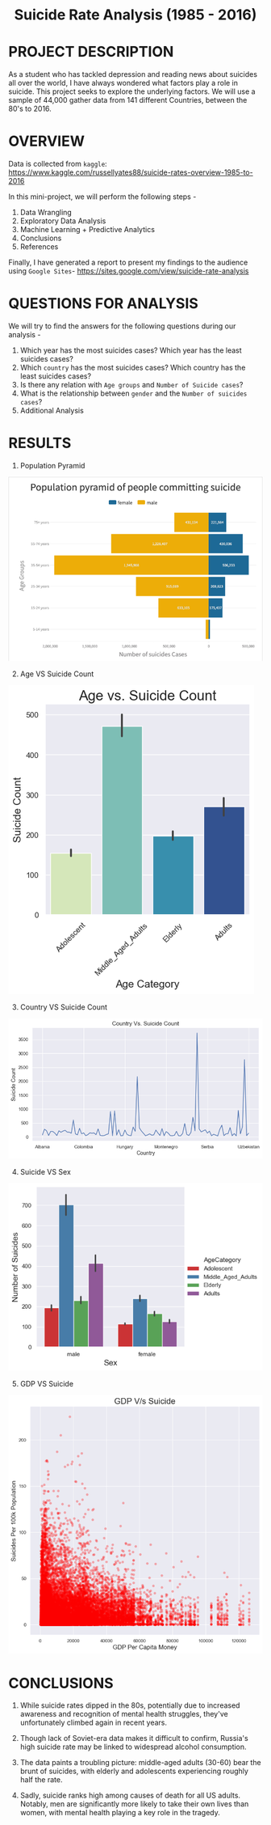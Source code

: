 # <p align = "center"> Suicide Rate Analysis (1985 - 2016) </p>

# PROJECT DESCRIPTION

As a student who has tackled depression and reading news about suicides all over the world, I have always wondered what factors play a role in suicide. This project seeks to explore the underlying factors. We will use a sample of 44,000 gather data from 141 different Countries, between the 80's to 2016.

 # OVERVIEW

Data is collected from `kaggle`: https://www.kaggle.com/russellyates88/suicide-rates-overview-1985-to-2016

In this mini-project, we will perform the following steps -

1. Data Wrangling <br>
2. Exploratory Data Analysis<br>
3. Machine Learning + Predictive Analytics <br>
4. Conclusions <br>
5. References <br>


Finally, I have generated a report to present my findings to the audience using `Google Sites`- <a href = "https://sites.google.com/view/suicide-rate-analysis">https://sites.google.com/view/suicide-rate-analysis</a>

# QUESTIONS FOR ANALYSIS

We will try to find the answers for the following questions during our analysis -

1. Which year has the most suicides cases? Which year has the least suicides cases?
2. Which `country` has the most suicides cases? Which country has the least suicides cases?
3. Is there any relation with `Age groups` and `Number of Suicide cases`?
4. What is the relationship between `gender` and the `Number of suicides cases`?
5. Additional Analysis


# RESULTS 

1. Population Pyramid

<img src = "Images/Population pyramid.png">

2. Age VS Suicide Count

<img src = "Images/Age VS Suicide Count.png">

3. Country VS Suicide Count

<img src = "Images/Country VS Suicide Count.png">

4. Suicide VS Sex

<img src = "Images/Sex VS Suicide Count.png">

5. GDP VS Suicide

<img src = "Images/GDP VS Suicide.png">


# CONCLUSIONS

1. While suicide rates dipped in the 80s, potentially due to increased awareness and recognition of mental health struggles, they've unfortunately climbed again in recent years.

2. Though lack of Soviet-era data makes it difficult to confirm, Russia's high suicide rate may be linked to widespread alcohol consumption. 

3. The data paints a troubling picture: middle-aged adults (30-60) bear the brunt of suicides, with elderly and adolescents experiencing roughly half the rate.

4. Sadly, suicide ranks high among causes of death for all US adults. Notably, men are significantly more likely to take their own lives than women, with mental health playing a key role in the tragedy. 
